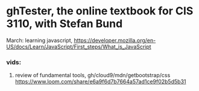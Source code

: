 # ghTester, the online textbook for CIS 3110, with Stefan Bund
March: 
learning javascript, https://developer.mozilla.org/en-US/docs/Learn/JavaScript/First_steps/What_is_JavaScript

### vids:
1. review of fundamental tools, gh/cloud9/mdn/getbootstrap/css https://www.loom.com/share/e6a9f6d7b7664a57ad1ce9f02b5d5b31

